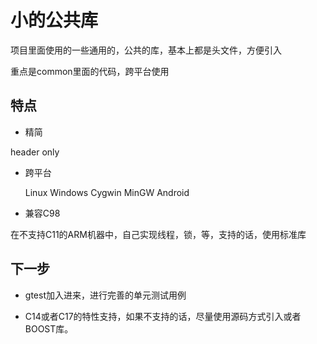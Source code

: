 # 小的公共库

项目里面使用的一些通用的，公共的库，基本上都是头文件，方便引入

重点是common里面的代码，跨平台使用

## 特点

* 精简

header only


* 跨平台


    Linux
    Windows
    Cygwin
    MinGW
    Android

* 兼容C98

在不支持C11的ARM机器中，自己实现线程，锁，等，支持的话，使用标准库

## 下一步

* gtest加入进来，进行完善的单元测试用例

* C14或者C17的特性支持，如果不支持的话，尽量使用源码方式引入或者BOOST库。